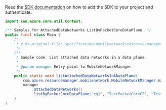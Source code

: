 Read the [SDK documentation](https://github.com/Azure/azure-sdk-for-java/blob/azure-resourcemanager-mobilenetwork_1.0.0-beta.2/sdk/mobilenetwork/azure-resourcemanager-mobilenetwork/README.md) on how to add the SDK to your project and authenticate.

```java
import com.azure.core.util.Context;

/** Samples for AttachedDataNetworks ListByPacketCoreDataPlane. */
public final class Main {
    /*
     * x-ms-original-file: specification/mobilenetwork/resource-manager/Microsoft.MobileNetwork/preview/2022-03-01-preview/examples/AttachedDataNetworkListByPacketCoreDataPlane.json
     */
    /**
     * Sample code: List attached data networks in a data plane.
     *
     * @param manager Entry point to MobileNetworkManager.
     */
    public static void listAttachedDataNetworksInADataPlane(
        com.azure.resourcemanager.mobilenetwork.MobileNetworkManager manager) {
        manager
            .attachedDataNetworks()
            .listByPacketCoreDataPlane("rg1", "TestPacketCoreCP", "TestPacketCoreDP", Context.NONE);
    }
}
```
